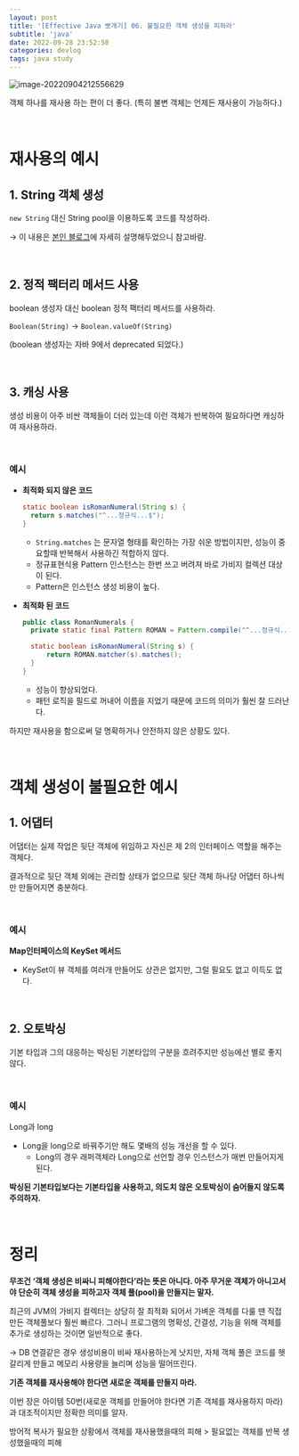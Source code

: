 ```yaml
---
layout: post
title: '[Effective Java 뽀개기] 06. 불필요한 객체 생성을 피하라'
subtitle: 'java'
date: 2022-09-28 23:52:50
categories: devlog
tags: java study
---
```


![image-20220904212556629](https://tva1.sinaimg.cn/large/e6c9d24egy1h5uufg0s7hj21do0ks0w4.jpg)

객체 하나를 재사용 하는 편이 더 좋다. (특히 불변 객체는 언제든 재사용이 가능하다.)

<br/>

# 재사용의 예시

## 1. String 객체 생성

`new String` 대신 String pool을 이용하도록 코드를 작성하라.

→ 이 내용은 [본인 블로그](https://mintheon.com/devlog/2021/12/05/String%EA%B3%BC-new-String%EC%9D%98-%EC%B0%A8%EC%9D%B4,-%EA%B7%B8%EB%A6%AC%EA%B3%A0-StringPool%EC%9D%B4%EB%9E%80/)에 자세히 설명해두었으니 참고바람.

<br/>

## 2. 정적 팩터리 메서드 사용

boolean 생성자 대신 boolean 정적 팩터리 메서드를 사용하라.

`Boolean(String)` → `Boolean.valueOf(String)`

(boolean 생성자는 자바 9에서 deprecated 되었다.)

<br/>

## 3. 캐싱 사용

생성 비용이 아주 비싼 객체들이 더러 있는데 이런 객체가 반복하여 필요하다면 캐싱하여 재사용하라.

<br/>

### 예시

- **최적화 되지 않은 코드**

  ```java
  static boolean isRomanNumeral(String s) {
  	return s.matches("^...정규식...$");
  }
  ```

  - `String.matches` 는 문자열 형태를 확인하는 가장 쉬운 방법이지만, 성능이 중요할때 반복해서 사용하긴 적합하지 않다.
  - 정규표현식용 Pattern 인스턴스는 한번 쓰고 버려져 바로 가비지 컬렉션 대상이 된다.
  - Pattern은 인스턴스 생성 비용이 높다.

- **최적화 된 코드**
  ```java
  public class RomanNumerals {
  	private static final Pattern ROMAN = Pattern.compile("^...정규식...$");

  	static boolean isRomanNumeral(String s) {
  		return ROMAN.matcher(s).matches();
  	}
  }
  ```
  - 성능이 향상되었다.
  - 패턴 로직을 필드로 꺼내어 이름을 지었기 때문에 코드의 의미가 훨씬 잘 드러난다.

하지만 재사용을 함으로써 덜 명확하거나 안전하지 않은 상황도 있다.

<br/>

# 객체 생성이 불필요한 예시

## 1. 어댑터

어댑터는 실제 작업은 뒷단 객체에 위임하고 자신은 제 2의 인터페이스 역할을 해주는 객체다.

결과적으로 뒷단 객체 외에는 관리할 상태가 없으므로 뒷단 객체 하나당 어댑터 하나씩만 만들어지면 충분하다.

<br/>

### 예시

**Map인터페이스의 KeySet 메서드**

- KeySet이 뷰 객체를 여러개 만들어도 상관은 없지만, 그럴 필요도 없고 이득도 없다.

<br/>

## 2. 오토박싱

기본 타입과 그의 대응하는 박싱된 기본타입의 구분을 흐려주지만 성능에선 별로 좋지 않다.

<br/>

### 예시

Long과 long

- Long을 long으로 바꿔주기만 해도 몇배의 성능 개선을 할 수 있다.
  - Long의 경우 래퍼객체라 Long으로 선언할 경우 인스턴스가 매번 만들어지게 된다.

**박싱된 기본타입보다는 기본타입을 사용하고, 의도치 않은 오토박싱이 숨어들지 않도록 주의하자.**

<br/>

# 정리

**무조건 ‘객체 생성은 비싸니 피해야한다’라는 뜻은 아니다. 아주 무거운 객체가 아니고서야 단순히 객체 생성을 피하고자 객체 풀(pool)을 만들지는 말자.**

최근의 JVM의 가비지 컬렉터는 상당히 잘 최적화 되어서 가벼운 객체를 다룰 땐 직접 만든 객체풀보다 훨씬 빠르다. 그러니 프로그램의 명확성, 간결성, 기능을 위해 객체를 추가로 생성하는 것이면 일반적으로 좋다.

→ DB 연결같은 경우 생성비용이 비싸 재사용하는게 낫지만, 자체 객체 풀은 코드를 헷갈리게 만들고 메모리 사용량을 늘리며 성능을 떨어뜨린다.

**기존 객체를 재사용해야 한다면 새로운 객체를 만들지 마라.**

이번 장은 아이템 50번(새로운 객체를 만들어야 한다면 기존 객체를 재사용하지 마라)과 대조적이지만 정확한 의미를 알자.

방어적 복사가 필요한 상황에서 객체를 재사용했을때의 피해 > 필요없는 객체를 반복 생성했을때의 피해

